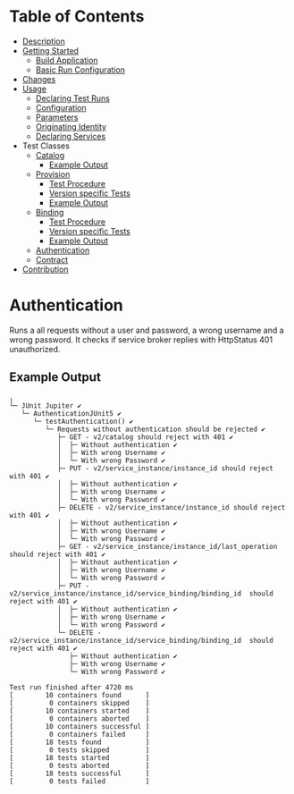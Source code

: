 # Table of Contents
- [Description](../README.md#description)
- [Getting Started](../README.md#getting-started)
    - [Build Application](../README.md#build-application)
    - [Basic Run Configuration](../README.md#basic-run-configuration)
- [Changes](../README.md#changes)
- [Usage](Usage.md)
    - [Declaring Test Runs](Usage.md#declaring-test-runs)
    - [Configuration](Usage.md#configuration)
    - [Parameters](Usage.md#parameters)
    - [Originating Identity](Usage.md#originating-identity)
    - [Declaring Services](Usage.md#declaring-services)
- Test Classes
    - [Catalog](CatalogTest.md)
       - [Example Output](CatalogTest.md#example-output)
    - [Provision](ProvisionTests.md#provision-tests)
        - [Test Procedure](ProvisionTests.md#test-procedure)
        - [Version specific Tests](ProvisionTests.md#version-specific-tests)
        - [Example Output](ProvisionTests.md#example-output)
    - [Binding](BindingTests.md#binding)
        - [Test Procedure](BindingTests.md#test-procedure)
        - [Version specific Tests](BindingTests.md#version-specific-tests)
        - [Example Output](BindingTests.md#example-output)
    - [Authentication](#authentication)
    - [Contract](docs/ContractTest.md)
- [Contribution](docs/Contribution.md)
   
# Authentication

Runs a all requests without a user and password, a wrong username and a wrong password. It checks if service broker replies with HttpStatus 401 unauthorized.

## Example Output

```
╷
└─ JUnit Jupiter ✔
   └─ AuthenticationJUnit5 ✔
      └─ testAuthentication() ✔
         └─ Requests without authentication should be rejected ✔
            ├─ GET - v2/catalog should reject with 401 ✔
            │  ├─ Without authentication ✔
            │  ├─ With wrong Username ✔
            │  └─ With wrong Password ✔
            ├─ PUT - v2/service_instance/instance_id should reject with 401 ✔
            │  ├─ Without authentication ✔
            │  ├─ With wrong Username ✔
            │  └─ With wrong Password ✔
            ├─ DELETE - v2/service_instance/instance_id should reject with 401 ✔
            │  ├─ Without authentication ✔
            │  ├─ With wrong Username ✔
            │  └─ With wrong Password ✔
            ├─ GET - v2/service_instance/instance_id/last_operation should reject with 401 ✔
            │  ├─ Without authentication ✔
            │  ├─ With wrong Username ✔
            │  └─ With wrong Password ✔
            ├─ PUT - v2/service_instance/instance_id/service_binding/binding_id  should reject with 401 ✔
            │  ├─ Without authentication ✔
            │  ├─ With wrong Username ✔
            │  └─ With wrong Password ✔
            └─ DELETE - v2/service_instance/instance_id/service_binding/binding_id  should reject with 401 ✔
               ├─ Without authentication ✔
               ├─ With wrong Username ✔
               └─ With wrong Password ✔

Test run finished after 4720 ms
[        10 containers found      ]
[         0 containers skipped    ]
[        10 containers started    ]
[         0 containers aborted    ]
[        10 containers successful ]
[         0 containers failed     ]
[        18 tests found           ]
[         0 tests skipped         ]
[        18 tests started         ]
[         0 tests aborted         ]
[        18 tests successful      ]
[         0 tests failed          ]
```